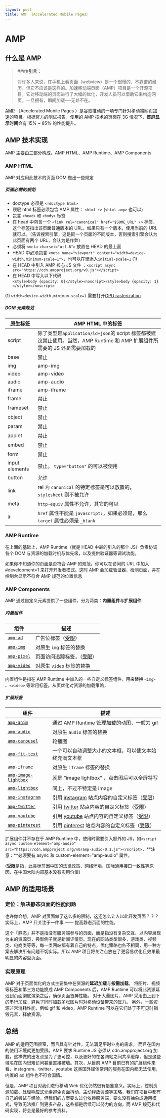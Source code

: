 ```yaml
---
layout: post
title: AMP （Accelerated Mobile Pages）
---
```


# AMP

## 什么是 AMP

>####**引言：**
>
>对许多人来说，在手机上看页面（webview）是一个很慢的、不靠谱的经历，但它不应该是这样的。加速移动端页面（AMP）项目是一个开源项目，它对移动端的页面进行了大幅的优化，开发人员可以借助它来构造网页。一旦拥有，瞬间加载---无处不在。

[AMP](https://www.ampproject.org/) （Accelerated Mobile Pages ）是谷歌推动的一项专门针对移动端网页加速的项目。根据官方的测试报告，使用的 AMP 技术的页面在 3G 情况下，**首屏显示时间**会有 15% ~ 85% 的性能提升。

## AMP 技术实现

AMP 主要由三部分构成，AMP HTML、AMP Runtime、AMP Components

### AMP HTML

AMP 对应用此技术的页面 DOM 做出一些规定
##### 页面必需的规范

- doctype 必须是 `<!doctype html>`
- 顶层 html 标签必须包含 AMP 属性： `<html ⚡>` (`<html amp>` 也可以)
- 包含 `<head>` 和 `<body>` 标签
- 在 head 中包含一个 `<link rel="canonical" href="$SOME_URL" />` 标签，这个标签指出该页面普通版本的 URL，如果只有一个版本，使用当前的 URL 就可以。（告诉搜索引擎，这是同一个页面的不同版本，否则搜索引擎会认为此页面有两个 URL，会认为是作弊）
- 必须将 `<meta charset="utf-8">` 放置在 HEAD 的最上面
- HEAD 中必须包含 `<meta name="viewport" content="width=device-width,minimum-scale=1">`，也可以在里添入`initial-scale=1` (1)
- 在 HEAD 中引入 AMP 核心 JS 文件 ：`<script async src="https://cdn.ampproject.org/v0.js"></script>`
- 在 HEAD 中写入以下代码 <br>`<style>body {opacity: 0}</style><noscript><style>body {opacity: 1}</style></noscript>`

(1) `width=device-width,minimum-scale=1` 需要打开[GPU rasterization](https://www.chromium.org/developers/design-documents/chromium-graphics/how-to-get-gpu-rasterization)

##### DOM 元素规范

| 原生标签       |  AMP HTML 中的标签                          |
|-----------|------------------------------------------------|
| script    | 除了类型是`application/ld+json`的 script 标签都被建议禁止使用。当然，AMP Runtime 和 AMP 扩展组件所需要的 JS 还是需要加载的|
| base      | 禁止 |
| img       | amp-img |
| video     | amp-video |
| audio     | amp-audio |
| iframe    | amp-iframe |
| frame     | 禁止 |
| frameset  | 禁止 |
| object    | 禁止 |
| param     | 禁止 |
| applet    | 禁止 |
| embed     | 禁止 |
| form      | 禁止 |
| input elements | 禁止。 `type="button"` 的可以被使用 |
| button    | 允许 |
| link      | rel 为 `canonical` 的特定标签是可以放置的，`stylesheet` 则不被允许 |
| meta      | `http-equiv` 属性不允许，其它的可以 |
| a         | `href` 属性不能是 `javascript:`，如果必须是，那么 `target` 属性必须是 `_blank` |

### AMP Runtime

在上面的基础上，AMP Runtime（就是 HEAD 中最的引入的那个 JS）负责协调各个 DOM 与资源的加载时机与优先级，以及提供验证器等调试功能。

如果你不知道你的页面是否符合 AMP 的规范，你可以在访问的 URL 中加入 #development=1 来打开开发者模式。这时 AMP 会加载验证器，检测页面，并在控制台显示不符合 AMP 规范的位置信息

### AMP Components

AMP 通过自定义元素提供了一些组件，分为两类：**内置组件**与**扩展组件**

##### 内置组件

| 组件                         | 描述                                                |
| --------------------------  | --------------------------------------------------- |
| [`amp-ad`](amp-ad.md)       | 广告位标签（[受限](#anchor1)）                        |
| [`amp-img`](amp-img.md)     | 对原生 `img` 标签的替换                 |
| [`amp-pixel`](amp-pixel.md) | 页面访问追踪标签，（[受限](#anchor1)）         |
| [`amp-video`](amp-video.md) | 对原生 `video` 标签的替换              |

内置组件是指在 AMP Runtime 中加入的一些自定义标签组件，用来替换 `<img>` 、`<video>` 等常用标签，从页优化对资源的加载策略，

##### 扩展标签


| 组件                                     | 描述   |
| ------------------------------------ | --------------------------------- |
| [`amp-anim`](amp-anim/amp-anim.md)   | 通过 AMP Runtime 管理加载的动图，一般为 gif   |
| [`amp-audio`](amp-audio/amp-audio.md)   | 对原生 `audio` 标签的替换  |
| [`amp-carousel`](amp-carousel/amp-carousel.md)   |  轮播图 |
| [`amp-fit-text`](amp-fit-text/amp-fit-text.md)  | 一个可以自动调整大小的文本框，可以使文本始终充满文本框 |
| [`amp-iframe`](amp-iframe/amp-iframe.md) | 对原生 `iframe` 标签的替换  |
| [`amp-image-lightbox`](amp-image-lightbox/amp-image-lightbox.md) | 就是 “image lightbox” ，点击图后可以全屏特写 |
| [`amp-lightbox`](amp-lightbox/amp-lightbox.md)    | 同上，不过不特定是 image |
| [`amp-instagram`](amp-instagram/amp-instagram.md)|  引用 [instagram](https://instagram.com/) 站点内容的自定义标签（[受限](#anchor1)） |
| [`amp-twitter`](amp-twitter/amp-twitter.md)  | 引用 [twitter](https://twitter.com/) 站点内容的自定义标签（[受限](#anchor1)） |
| [`amp-youtube`](amp-youtube/amp-youtube.md)  | 引用 [youtube](https://www.youtube.com/) 站点内容的自定义标签（[受限](#anchor1)） |
| [`amp-pinterest`](amp-pinterest/amp-pinterest.md)  | 引用 [pinterest](https://www.pinterest.com/) 站点内容的自定义标签（[受限](#anchor1)） | 

扩展组件并不存在于 AMP Runtime 中，使用时需要引入额外的 JS，如`<script async custom-element="amp-audio" src="https://cdn.ampproject.org/v0/amp-audio-0.1.js"></script>`，**注意：**必须要有 async 和 custom-element="amp-audio" 属性。

<span id="anchor1"></span>(**受限**是指，此类标签因中国的法律政策、网络环境、国际通用接口一致性等原因，在中国大陆内部基本没有实用价值)

## AMP 的适用场景

### 定位：解决静态页面的性能问题

也许你会想，AMP 对页面做了这么多的限制，这还怎么让人以此开发页面？？？
实际上，AMP 只关注于一件事 —— 提高静态页面的性能。

这个「静态」并不是指没有服务端参与的页面，而是指没有复杂交互、以内容展现为主的资源页，典型例子就是新闻详情页。现在的网站类型很多，游戏类、视频类、电商类等等，每一类网站都有着自己的特点，优化策略也各不相同，用一种方案去解决所有问题不切实际。所以 AMP 项目将关注点放在了更容易优化且效果最明显的内容型页面。

### 实现原理

AMP 对于页面优化的方式主要集中在资源的**延迟加载**与**按需加载**。
将图片、视频等标签和第三方功能换成 AMP Components 后，AMP Runtime 可以将此资源延迟到页面彻底渲染之后，确保页面首屏性能。
对于大量图片，AMP 采用由上到下的串行加载，避免了同时加载多张图片时对移动设备带来的压力。
另外，一些资源非常消耗性能，例如 gif 和 video，AMP Runtime 可以在它们处于不可见时销毁元素，释放资源。

## 总结

AMP 的适用范围很窄，而且具有针对性，无法满足平时业务的需求。
而且在国内的使用环境就更加受限。AMP 要求 Runtime JS 必须从 cdn.ampproject.org 加载，这样做的出发点是为了更可控，以及更好的在各网站之间共享缓存，但是这些域名在国内很难访问甚至直接被墙。其次，从目前 AMP 目前已有的扩展组件来看，instagram、twitter、youtube 这类国外媒体常用的服务在国内都无法使用，内置的 ad 组件也不符合国情。

但是，AMP 项目对我们进行移动 Web 优化仍然很有借鉴意义。实际上，控制资源加载、处理响应式元素避免页面抖动、主动释放资源等策略，我们在项目中都有自己的尝试与经验，但我们的方案要么过分依赖服务端，要么没有抽象成通用模式，导致无法推广到更多产品，这些都是后续可以努力的方向，而 AMP 规范和代码实现，将会是最好的参考资料。